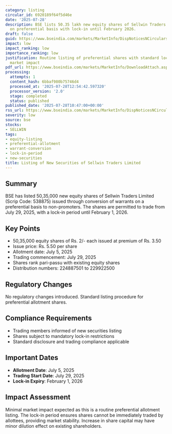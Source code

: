 ```yaml
---
category: listing
circular_id: 6920189f64f5d46e
date: '2025-07-28'
description: BSE lists 50.35 lakh new equity shares of Sellwin Traders Limited issued
  on preferential basis with lock-in until February 2026.
draft: false
guid: https://www.bseindia.com/markets/MarketInfo/DispNoticesNCirculars.aspx?Noticeid={6A731AE9-349F-414A-99B5-5248BF91F580}&noticeno=20250728-21&dt=07/28/2025&icount=21&totcount=54&flag=0
impact: low
impact_ranking: low
importance_ranking: low
justification: Routine listing of preferential shares with standard lock-in, limited
  market impact
pdf_url: https://www.bseindia.com/markets/MarketInfo/DownloadAttach.aspx?id=20250728-21&attachedId=
processing:
  attempts: 1
  content_hash: 6bbaf980b75746d4
  processed_at: '2025-07-28T12:54:42.597320'
  processor_version: '2.0'
  stage: completed
  status: published
published_date: '2025-07-28T10:47:00+00:00'
rss_url: https://www.bseindia.com/markets/MarketInfo/DispNoticesNCirculars.aspx?Noticeid={6A731AE9-349F-414A-99B5-5248BF91F580}&noticeno=20250728-21&dt=07/28/2025&icount=21&totcount=54&flag=0
severity: low
source: bse
stocks:
- SELLWIN
tags:
- equity-listing
- preferential-allotment
- warrant-conversion
- lock-in-period
- new-securities
title: Listing of New Securities of Sellwin Traders Limited
---
```


## Summary

BSE has listed 50,35,000 new equity shares of Sellwin Traders Limited (Scrip Code: 538875) issued through conversion of warrants on a preferential basis to non-promoters. The shares are permitted to trade from July 29, 2025, with a lock-in period until February 1, 2026.

## Key Points

- 50,35,000 equity shares of Rs. 2/- each issued at premium of Rs. 3.50
- Issue price: Rs. 5.50 per share
- Allotment date: July 5, 2025
- Trading commencement: July 29, 2025
- Shares rank pari-passu with existing equity shares
- Distribution numbers: 224887501 to 229922500

## Regulatory Changes

No regulatory changes introduced. Standard listing procedure for preferential allotment shares.

## Compliance Requirements

- Trading members informed of new securities listing
- Shares subject to mandatory lock-in restrictions
- Standard disclosure and trading compliance applicable

## Important Dates

- **Allotment Date**: July 5, 2025
- **Trading Start Date**: July 29, 2025
- **Lock-in Expiry**: February 1, 2026

## Impact Assessment

Minimal market impact expected as this is a routine preferential allotment listing. The lock-in period ensures shares cannot be immediately traded by allottees, providing market stability. Increase in share capital may have minor dilution effect on existing shareholders.